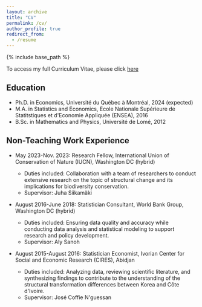 ```yaml
---
layout: archive
title: "CV"
permalink: /cv/
author_profile: true
redirect_from:
  - /resume
---
```


{% include base_path %}
 
To access my full Curriculum Vitae, please click [here](http://avoumatsodo.github.io/files/CV_en_2.pdf)

## Education
* Ph.D. in Economics, Université du Québec à Montréal, 2024 (expected)
* M.A.  in Statistics and Economics, Ecole Nationale Supérieure de Statitstiques et d'Economie Appliquée (ENSEA), 2016
* B.Sc. in Mathematics and Physics, Université de Lomé, 2012


## Non-Teaching Work Experience
* May 2023-Nov. 2023: Research Fellow, International Union of Conservation of Nature (IUCN), Washington DC (hybrid)
  * Duties included: Collaboration with a team of researchers to conduct extensive research on the topic of structural change and its implications for biodiversity conservation.
  * Supervisor: Juha Siikamäki

* August 2016-June 2018: Statistician Consultant, World Bank Group, Washington DC (hybrid)
  * Duties included: Ensuring data quality and accuracy while conducting data analysis and statistical modeling to support research and policy development.
  * Supervisor: Aly Sanoh

* August 2015-August 2016: Statistician Economist, Ivorian Center for Social and Economic Research (CIRES), Abidjan 
  * Duties included: Analyzing data, reviewing scientific literature, and synthesizing findings to contribute to the understanding of the structural transformation differences between Korea and Côte d'Ivoire.
  * Supervisor: José Coffie N'guessan
  
<!-- Publications -->
<!-- ====== -->

    

<!-- Teaching -->
<!-- ====== -->

  
    
  

